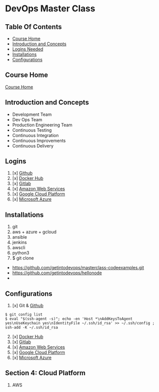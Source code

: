 # DevOps Master Class

## Table Of Contents

- [Course Home](#course-home)
- [Introduction and Concepts](#introduction-and-concepts)
- [Logins Needed](#logins)
- [Installations](#installations)
- [Configurations](#configurations)

## Course Home 

[Course Home](https://www.udemy.com/devops-masterclass/learn/v4)

## Introduction and Concepts

- Development Team
- Dev Ops Team
- Production Engineering Team
- Continuous Testing
- Continuous Integration
- Continuous Improvements
- Continuous Delivery

## Logins

1. [x] [Github]( https://github.com)
2. [x] [Docker Hub](https://hub.docker.com)
3. [x] [Gitlab](https://gitlab.com)
4. [x] [Amazon Web Services](https://aws.amazon.com/free/)
5. [x] [Google Cloud Platform](https://cloud.google.com/free/)
6. [x] [Microsoft Azure](https://azure.microsoft.com/en-gb/free/)

## Installations

1. git
2. aws + azure + gcloud
3. ansible
4. jenkins
5. awscli
6. python3
7. $ git clone
- https://github.com/getintodevops/masterclass-codeexamples.git
- https://github.com/getintodevops/hellonode
- 

## Configurations

1. [x] Git & [Github](https://help.github.com/articles/connecting-to-github-with-ssh/)
```
$ git config list
$ eval "$(ssh-agent -s)"; echo -en 'Host *\nAddKeysToAgent yes\nUseKeychain yes\nIdentityFile ~/.ssh/id_rsa' >> ~/.ssh/config ; ssh-add -K ~/.ssh/id_rsa
```
2. [x] [Docker Hub](https://hub.docker.com)
3. [x] [Gitlab](https://gitlab.com)
4. [x] [Amazon Web Services](https://aws.amazon.com/free/)
5. [x] [Google Cloud Platform](https://cloud.google.com/free/)
6. [x] [Microsoft Azure](https://azure.microsoft.com/en-gb/free/)

## Section 4: Cloud Platform

1. AWS